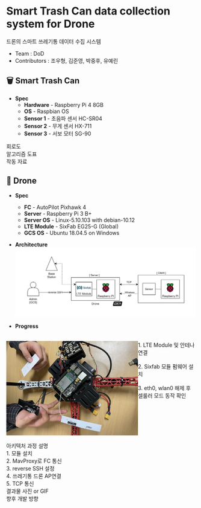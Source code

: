 # Smart Trash Can data collection system for Drone
드론의 스마트 쓰레기통 데이터 수집 시스템<br>
- Team : DoD<br>
- Contributors : 조우형, 김준영, 박중후, 유예린<br>

## 🗑 Smart Trash Can
- **Spec**
  - **Hardware** - Raspberry Pi 4 8GB
  - **OS** - Raspbian OS
  - **Sensor 1** - 초음파 센서 HC-SR04
  - **Sensor 2** - 무게 센서 HX-711
  - **Sensor 3** - 서보 모터 SG-90

회로도<br>
알고리즘 도표<br>
작동 자료<br>

## 🚁 Drone
- **Spec**
  - **FC** - AutoPilot Pixhawk 4
  - **Server** - Raspberry Pi 3 B+
  - **Server OS** - Linux-5.10.103 with debian-10.12
  - **LTE Module** - SixFab EG25-G (Global)
  - **GCS OS** - Ubuntu 18.04.5 on Windows

- **Architecture**
![Architecture](/docs/img/drone/architecture_basic.PNG)

- **Progress**
<br>
<img align="left" width="350" height="250" src="/docs/img/drone/connect_LTE_Module.jpg">
1. LTE Module 및 안테나 연결<br><br>
2. Sixfab 모듈 펌웨어 설치<br><br>
3. eth0, wlan0 해제 후 셀룰러 모드 동작 확인<br><br>
<br clear="left"/>




<br>
아키텍처 과정 설명<br>
1. 모듈 설치<br>
2. MavProxy로 FC 통신<br>
3. reverse SSH 설정<br>
4. 쓰레기통 드론 AP연결<br>
5. TCP 통신<br>
결과물 사진 or GIF<br>
향후 개발 방향
